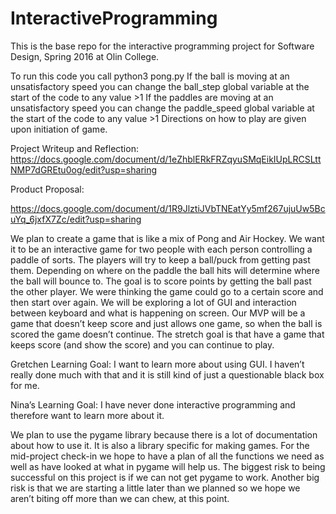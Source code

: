 # InteractiveProgramming
This is the base repo for the interactive programming project for Software Design, Spring 2016 at Olin College.

To run this code you call python3 pong.py
If the ball is moving at an unsatisfactory speed you can change the ball_step global variable at the start of the code to any value >1
If the paddles are moving at an unsatisfactory speed you can change the paddle_speed global variable at the start of the code to any value >1
Directions on how to play are given upon initiation of game. 


Project Writeup and Reflection:
https://docs.google.com/document/d/1eZhblERkFRZqyuSMqEikIUpLRCSLttNMP7dGREtu0og/edit?usp=sharing


Product Proposal:

https://docs.google.com/document/d/1R9JlztiJVbTNEatYy5mf267ujuUw5BcuYq_6jxfX7Zc/edit?usp=sharing



We plan to create a game that is like a mix of Pong and Air Hockey. We want it to be an interactive game for two people with each person controlling a paddle of sorts. The players will try to keep a ball/puck from getting past them. Depending on where on the paddle the ball hits will determine where the ball will bounce to. The goal is to score points by getting the ball past the other player. We were thinking the game could go to a certain score and then start over again. We will be exploring a lot of GUI and interaction between keyboard and what is happening on screen. Our MVP will be a game that doesn’t keep score and just allows one game, so when the ball is scored the game doesn’t continue. The stretch goal is that have a game that keeps score (and show the score) and you can continue to play. 

Gretchen Learning Goal: I want to learn more about using GUI. I haven’t really done much with that and it is still kind of just a questionable black box for me. 

Nina’s Learning Goal: I have never done interactive programming and therefore want to learn more about it.

We plan to use the pygame library because there is a lot of documentation about how to use it. It is also a library specific for making games. For the mid-project check-in we hope to have a plan of all the functions we need as well as have looked at what in pygame will help us. The biggest risk to being successful on this project is if we can not get pygame to work. Another big risk is that we are starting a little later than we planned so we hope we aren’t biting off more than we can chew, at this point.

